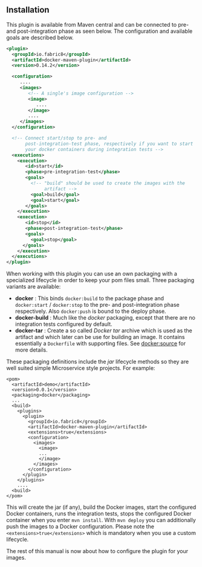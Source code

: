 ## Installation

This plugin is available from Maven central and can be connected to
pre- and post-integration phase as seen below. The configuration and
available goals are described below. 

````xml
<plugin>
  <groupId>io.fabric8</groupId>
  <artifactId>docker-maven-plugin</artifactId>
  <version>0.14.2</version>

  <configuration>
     ....
     <images>
        <!-- A single's image configuration -->
        <image>
           ....
        </image>
        ....
     </images>
  </configuration>

  <!-- Connect start/stop to pre- and
       post-integration-test phase, respectively if you want to start
       your docker containers during integration tests -->
  <executions>
    <execution>
       <id>start</id>
       <phase>pre-integration-test</phase>
       <goals>
         <!-- "build" should be used to create the images with the
              artifact --> 
         <goal>build</goal>
         <goal>start</goal>
       </goals>
    </execution>
    <execution>
       <id>stop</id>
       <phase>post-integration-test</phase>
       <goals>
         <goal>stop</goal>
      </goals>
    </execution>
  </executions>
</plugin>
````

When working with this plugin you can use an own packaging with a specialized lifecycle in order to keep your pom files small. Three packaging variants are available:
  
* **docker** : This binds `docker:build` to the package phase and `docker:start` / `docker:stop` to the pre- and post-integration phase respectively. Also `docker:push` is bound to the deploy phase.
* **docker-build** : Much like the *docker* packaging, except that there are no integration tests configured by default.
* **docker-tar** : Create a so called *Docker tar* archive which is used as the artifact and which later can be use for building an image. It contains essentially a `Dockerfile` with supporting files. See [docker:source](docker-source) for more details. 

These packaging definitions include the *jar* lifecycle methods so they are well suited simple Microservice style projects.
For example:

```
<pom>
  <artifactId>demo</artifactId>
  <version>0.0.1</version>
  <packaging>docker</packaging>
  ...
  <build>
    <plugins>
      <plugin>
        <groupId>io.fabric8</groupId>
        <artifactId>docker-maven-plugin</artifactId>
        <extensions>true</extensions>
        <configuration>
          <images>
            <image>
            ...
            </image>
          </images>
        </configuration>
      </plugin>
    </plugins>
    ....
  <build>
</pom>
```

This will create the jar (if any), build the Docker images, start the configured Docker containers, runs the integration tests, stops the configured Docker container when you enter `mvn install`. With `mvn deploy` you can additionally push the images to a Docker configuration. Please note the `<extensions>true</extensions>` which is mandatory when you use a custom lifecycle.

The rest of this manual is now about how to configure the plugin for your images.
